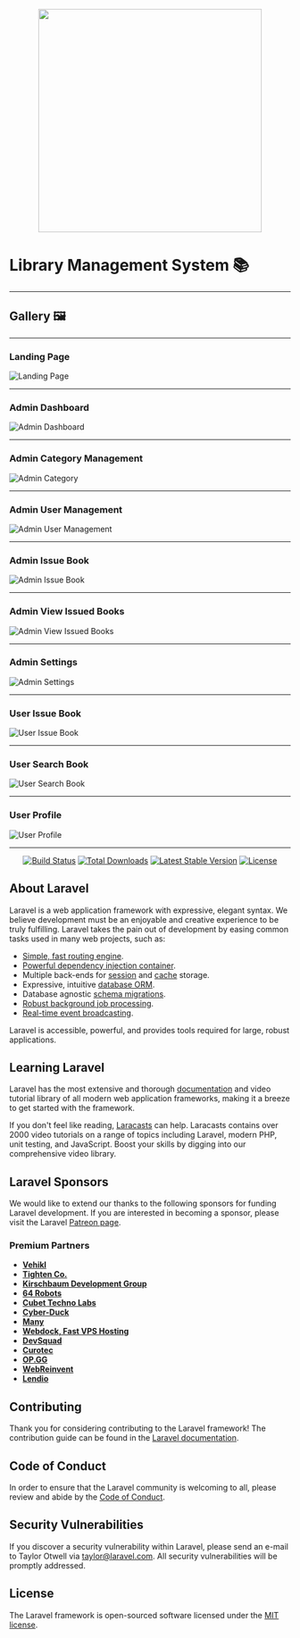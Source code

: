 <p align="center"><a href="https://laravel.com" target="_blank"><img src="https://raw.githubusercontent.com/laravel/art/master/logo-lockup/5%20SVG/2%20CMYK/1%20Full%20Color/laravel-logolockup-cmyk-red.svg" width="400"></a></p>

# Library Management System 📚

---

## Gallery 🖼️

---

### Landing Page
![Landing Page](https://github.com/user-attachments/assets/5c280205-2411-4b1c-9dc6-827fdd198e88)

---

### Admin Dashboard
![Admin Dashboard](https://github.com/user-attachments/assets/83acfaff-ac27-4a95-98a8-bf54734a7204)

---

### Admin Category Management
![Admin Category](https://github.com/user-attachments/assets/425a54e4-c117-47d8-8f45-773bc785fab0)

---

### Admin User Management
![Admin User Management](https://github.com/user-attachments/assets/3aa16374-38cb-447f-8563-c9e2f2dc7b63)

---

### Admin Issue Book
![Admin Issue Book](https://github.com/user-attachments/assets/c8034415-9a44-4b44-bb18-8a7ec39445af)

---

### Admin View Issued Books
![Admin View Issued Books](https://github.com/user-attachments/assets/9ec6e425-1999-411a-8d11-647def34a9d4)

---

### Admin Settings
![Admin Settings](https://github.com/user-attachments/assets/4547de2c-9556-4534-aacb-1c4755cb7890)

---

### User Issue Book
![User Issue Book](https://github.com/user-attachments/assets/0e7134e3-4776-48de-8884-420250f19dd6)

---

### User Search Book
![User Search Book](https://github.com/user-attachments/assets/34db7f45-dccc-432a-9998-e79a54cbe777)

---

### User Profile
![User Profile](https://github.com/user-attachments/assets/ec86ab16-881b-4abe-8395-7ba0398cc716)

---





























<p align="center">
<a href="https://travis-ci.org/laravel/framework"><img src="https://travis-ci.org/laravel/framework.svg" alt="Build Status"></a>
<a href="https://packagist.org/packages/laravel/framework"><img src="https://img.shields.io/packagist/dt/laravel/framework" alt="Total Downloads"></a>
<a href="https://packagist.org/packages/laravel/framework"><img src="https://img.shields.io/packagist/v/laravel/framework" alt="Latest Stable Version"></a>
<a href="https://packagist.org/packages/laravel/framework"><img src="https://img.shields.io/packagist/l/laravel/framework" alt="License"></a>
</p>

## About Laravel

Laravel is a web application framework with expressive, elegant syntax. We believe development must be an enjoyable and creative experience to be truly fulfilling. Laravel takes the pain out of development by easing common tasks used in many web projects, such as:

- [Simple, fast routing engine](https://laravel.com/docs/routing).
- [Powerful dependency injection container](https://laravel.com/docs/container).
- Multiple back-ends for [session](https://laravel.com/docs/session) and [cache](https://laravel.com/docs/cache) storage.
- Expressive, intuitive [database ORM](https://laravel.com/docs/eloquent).
- Database agnostic [schema migrations](https://laravel.com/docs/migrations).
- [Robust background job processing](https://laravel.com/docs/queues).
- [Real-time event broadcasting](https://laravel.com/docs/broadcasting).

Laravel is accessible, powerful, and provides tools required for large, robust applications.

## Learning Laravel

Laravel has the most extensive and thorough [documentation](https://laravel.com/docs) and video tutorial library of all modern web application frameworks, making it a breeze to get started with the framework.

If you don't feel like reading, [Laracasts](https://laracasts.com) can help. Laracasts contains over 2000 video tutorials on a range of topics including Laravel, modern PHP, unit testing, and JavaScript. Boost your skills by digging into our comprehensive video library.

## Laravel Sponsors

We would like to extend our thanks to the following sponsors for funding Laravel development. If you are interested in becoming a sponsor, please visit the Laravel [Patreon page](https://patreon.com/taylorotwell).

### Premium Partners

- **[Vehikl](https://vehikl.com/)**
- **[Tighten Co.](https://tighten.co)**
- **[Kirschbaum Development Group](https://kirschbaumdevelopment.com)**
- **[64 Robots](https://64robots.com)**
- **[Cubet Techno Labs](https://cubettech.com)**
- **[Cyber-Duck](https://cyber-duck.co.uk)**
- **[Many](https://www.many.co.uk)**
- **[Webdock, Fast VPS Hosting](https://www.webdock.io/en)**
- **[DevSquad](https://devsquad.com)**
- **[Curotec](https://www.curotec.com/services/technologies/laravel/)**
- **[OP.GG](https://op.gg)**
- **[WebReinvent](https://webreinvent.com/?utm_source=laravel&utm_medium=github&utm_campaign=patreon-sponsors)**
- **[Lendio](https://lendio.com)**

## Contributing

Thank you for considering contributing to the Laravel framework! The contribution guide can be found in the [Laravel documentation](https://laravel.com/docs/contributions).

## Code of Conduct

In order to ensure that the Laravel community is welcoming to all, please review and abide by the [Code of Conduct](https://laravel.com/docs/contributions#code-of-conduct).

## Security Vulnerabilities

If you discover a security vulnerability within Laravel, please send an e-mail to Taylor Otwell via [taylor@laravel.com](mailto:taylor@laravel.com). All security vulnerabilities will be promptly addressed.

## License

The Laravel framework is open-sourced software licensed under the [MIT license](https://opensource.org/licenses/MIT).
